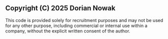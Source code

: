 ## Copyright (C) 2025 Dorian Nowak

This code is provided solely for recruitment purposes and may not be used for any other purpose, including commercial or internal use within a company, without the explicit written consent of the author.